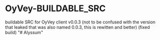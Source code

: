 # OyVey-BUILDABLE_SRC
buildable SRC for OyVey client v0.0.3 (not to be confused with the version that leaked that was also named 0.0.3, this is rewitten and better)
(fixed build)
"# Alyssum" 
